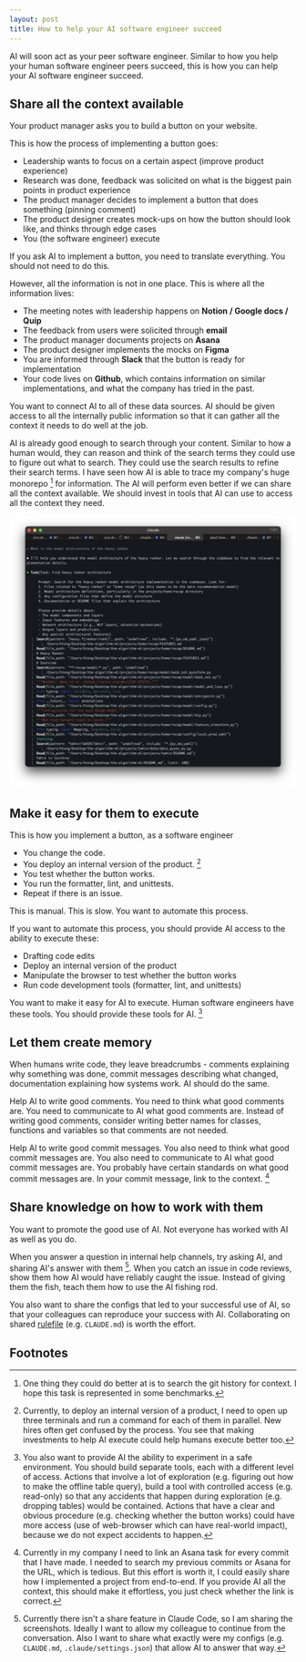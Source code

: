 ```yaml
---
layout: post
title: How to help your AI software engineer succeed
---
```

AI will soon act as your peer software engineer. Similar to how you help your human software engineer peers succeed, this is how you can help your AI software engineer succeed.



## Share all the context available

Your product manager asks you to build a button on your website.

This is how the process of implementing a button goes:

- Leadership wants to focus on a certain aspect (improve product experience)
- Research was done, feedback was solicited on what is the biggest pain points in product experience
- The product manager decides to implement a button that does something (pinning comment)
- The product designer creates mock-ups on how the button should look like, and thinks through edge cases
- You (the software engineer) execute

If you ask AI to implement a button, you need to translate everything. You should not need to do this.

However, all the information is not in one place. This is where all the information lives:

- The meeting notes with leadership happens on **Notion / Google docs / Quip**
- The feedback from users were solicited through **email**
- The product manager documents projects on **Asana**
- The product designer implements the mocks on **Figma**
- You are informed through **Slack** that the button is ready for implementation
- Your code lives on **Github**, which contains information on similar implementations, and what the company has tried in the past.

You want to connect AI to all of these data sources. AI should be given access to all the internally public information so that it can gather all the context it needs to do well at the job.

AI is already good enough to search through your content. Similar to how a human would, they can reason and think of the search terms they could use to figure out what to search. They could use the search results to refine their search terms. I have seen how AI is able to trace my company's huge monorepo [^3] for information. The AI will perform even better if we can share all the context available. We should invest in tools that AI can use to access all the context they need.

![](/assets/search-example.png)

[^3]: One thing they could do better at is to search the git history for context. I hope this task is represented in some benchmarks.


## Make it easy for them to execute

This is how you implement a button, as a software engineer

- You change the code.
- You deploy an internal version of the product. [^2]
- You test whether the button works.
- You run the formatter, lint, and unittests.
- Repeat if there is an issue.

This is manual. This is slow. You want to automate this process.

If you want to automate this process, you should provide AI access to the ability to execute these:
- Drafting code edits
- Deploy an internal version of the product
- Manipulate the browser to test whether the button works
- Run code development tools (formatter, lint, and unittests)

You want to make it easy for AI to execute. Human software engineers have these tools. You should provide these tools for AI. [^1]

[^1]: You also want to provide AI the ability to experiment in a safe environment. You should build separate tools, each with a different level of access. Actions that involve a lot of exploration (e.g. figuring out how to make the offline table query), build a tool with controlled access (e.g. read-only) so that any accidents that happen during exploration (e.g. dropping tables) would be contained. Actions that have a clear and obvious procedure (e.g. checking whether the button works) could have more access (use of web-browser which can have real-world impact), because we do not expect accidents to happen.

[^2]: Currently, to deploy an internal version of a product, I need to open up three terminals and run a command for each of them in parallel. New hires often get confused by the process. You see that making investments to help AI execute could help humans execute better too.





## Let them create memory

When humans write code, they leave breadcrumbs - comments explaining why something was done, commit messages describing what changed, documentation explaining how systems work. AI should do the same.

Help AI to write good comments. You need to think what good comments are. You need to communicate to AI what good comments are. Instead of writing good comments, consider writing better names for classes, functions and variables so that comments are not needed.

Help AI to write good commit messages. You also need to think what good commit messages are. You also need to communicate to AI what good commit messages are. You probably have certain standards on what good commit messages are. In your commit message, link to the context. [^4]

[^4]: Currently in my company I need to link an Asana task for every commit that I have made. I needed to search my previous commits or Asana for the URL, which is tedious. But this effort is worth it, I could easily share how I implemented a project from end-to-end. If you provide AI all the context, this should make it effortless, you just check whether the link is correct.




## Share knowledge on how to work with them

You want to promote the good use of AI. Not everyone has worked with AI as well as you do.

When you answer a question in internal help channels, try asking AI, and sharing AI's answer with them [^5]. When you catch an issue in code reviews, show them how AI would have reliably caught the issue. Instead of giving them the fish, teach them how to use the AI fishing rod.

You also want to share the configs that led to your successful use of AI, so that your colleagues can reproduce your success with AI. Collaborating on shared [rulefile](/2025/05/31/writing-claude-md) (e.g. `CLAUDE.md`) is worth the effort.

[^5]: Currently there isn't a share feature in Claude Code, so I am sharing the screenshots. Ideally I want to allow my colleague to continue from the conversation. Also I want to share what exactly were my configs (e.g.  `CLAUDE.md`, `.claude/settings.json`) that allow AI to answer that way.


## Footnotes
